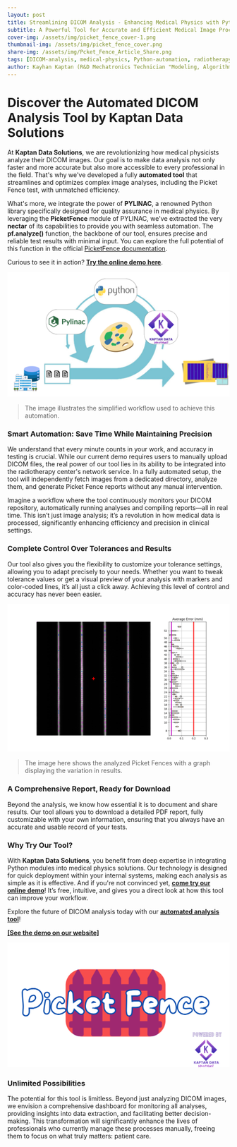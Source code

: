 ```yaml
---
layout: post
title: Streamlining DICOM Analysis - Enhancing Medical Physics with Python Automation  
subtitle: A Powerful Tool for Accurate and Efficient Medical Image Processing
cover-img: /assets/img/picket_fence_cover-1.png
thumbnail-img: /assets/img/picket_fence_cover.png
share-img: /assets/img/Pcket_Fence_Article_Share.png
tags: [DICOM-analysis, medical-physics, Python-automation, radiotherapy, medical-imaging, Picket-Fence-test, image-processing, MLC-alignment, healthcare-technology, pylinac, quality-assurance, compliance, data-analysis, medical-software]
author: Kayhan Kaptan (R&D Mechatronics Technician "Modeling, Algorithms, Validation" TEAM - Expert in Medical Physics Quality Control)
---
```



# Discover the Automated DICOM Analysis Tool by Kaptan Data Solutions

At **Kaptan Data Solutions**, we are revolutionizing how medical physicists analyze their DICOM images. Our goal is to make data analysis not only faster and more accurate but also more accessible to every professional in the field. That's why we've developed a fully **automated tool** that streamlines and optimizes complex image analyses, including the Picket Fence test, with unmatched efficiency.

What's more, we integrate the power of **PYLINAC**, a renowned Python library specifically designed for quality assurance in medical physics. By leveraging the **PicketFence** module of PYLINAC, we've extracted the very **nectar** of its capabilities to provide you with seamless automation. The **pf.analyze()** function, the backbone of our tool, ensures precise and reliable test results with minimal input. You can explore the full potential of this function in the official [PicketFence documentation](https://pylinac.readthedocs.io/en/latest/picketfence.html#).

Curious to see it in action? [**Try the online demo here**](https://www.assistant-physicien.fr/Picketfence_analyse).

![png](/assets/img/blog_image_pf_pylinac_kds-1.png)

> The image illustrates the simplified workflow used to achieve this automation.


### Smart Automation: Save Time While Maintaining Precision

We understand that every minute counts in your work, and accuracy in testing is crucial. While our current demo requires users to manually upload DICOM files, the real power of our tool lies in its ability to be integrated into the radiotherapy center's network service. In a fully automated setup, the tool will independently fetch images from a dedicated directory, analyze them, and generate Picket Fence reports without any manual intervention.

Imagine a workflow where the tool continuously monitors your DICOM repository, automatically running analyses and compiling reports—all in real time. This isn’t just image analysis; it’s a revolution in how medical data is processed, significantly enhancing efficiency and precision in clinical settings.

### Complete Control Over Tolerances and Results

Our tool also gives you the flexibility to customize your tolerance settings, allowing you to adapt precisely to your needs. Whether you want to tweak tolerance values or get a visual preview of your analysis with markers and color-coded lines, it’s all just a click away. Achieving this level of control and accuracy has never been easier.

![png](/assets/img/analyzed_image_PF.png)

> The image here shows the analyzed Picket Fences with a graph displaying the variation in results.

### A Comprehensive Report, Ready for Download

Beyond the analysis, we know how essential it is to document and share results. Our tool allows you to download a detailed PDF report, fully customizable with your own information, ensuring that you always have an accurate and usable record of your tests.

### Why Try Our Tool?

With **Kaptan Data Solutions**, you benefit from deep expertise in integrating Python modules into medical physics solutions. Our technology is designed for quick deployment within your internal systems, making each analysis as simple as it is effective. And if you're not convinced yet, [**come try our online demo**](https://www.assistant-physicien.fr/Picketfence_analyse)! It’s free, intuitive, and gives you a direct look at how this tool can improve your workflow.

Explore the future of DICOM analysis today with our [**automated analysis tool**](https://www.assistant-physicien.fr/Picketfence_analyse)!


**[[See the demo on our website]](https://www.assistant-physicien.fr/Picketfence_analyse)** 

[![png](/assets/img/p-f-page.png)](https://www.assistant-physicien.fr/Picketfence_analyse)

### Unlimited Possibilities

The potential for this tool is limitless. Beyond just analyzing DICOM images, we envision a comprehensive dashboard for monitoring all analyses, providing insights into data extraction, and facilitating better decision-making. This transformation will significantly enhance the lives of professionals who currently manage these processes manually, freeing them to focus on what truly matters: patient care.

